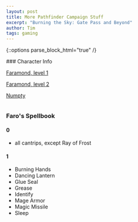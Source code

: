 ```yaml
---
layout: post
title: More Pathfinder Campaign Stuff
excerpt: "Burning the Sky: Gate Pass and Beyond"
author: Tim
tags: gaming
---
```


{::options parse_block_html="true" /}
<div class="row">
<div class="column">
### Character Info

[Faramond, level 1](/papers/pathfinder/Faro-1.pdf)

[Faramond, level 2](/papers/pathfinder/Faro-2.pdf)

[Numpty](/papers/pathfinder/Numpty.pdf)

</div>	
<div class="column">

### Faro's Spellbook

#### 0
* all cantrips, except Ray of Frost

#### 1 
* Burning Hands
* Dancing Lantern
* Glue Seal
* Grease
* Identify
* Mage Armor
* Magic Missile
* Sleep

</div>
</div>
